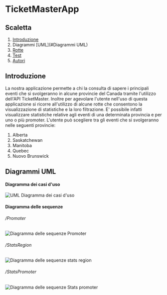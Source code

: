 # TicketMasterApp

## Scaletta
1. [Introduzione](#Introduzione)
2. Diagrammi [UML](#Diagrammi UML)
3. [Rotte](#Rotte)
4. [Test](#Test)
5. [Autori](#Autori)

## Introduzione
La nostra applicazione permette a chi la consulta di sapere i principali eventi che si svolgeranno in alcune provincie del Canada tramite l'utilizzo dell'API TicketMaster.
Inoltre per agevolare l'utente nell'uso di questa applicazione si ricorre all'utilizzo di alcune rotte che consentono la visualizzazione di statistiche e la loro filtrazione.
E' possibile infatti visualizzare statistiche relative agli eventi di una determinata provincia e per uno o più promoter.
L'utente può scegliere tra gli eventi che si svolgeranno nelle seguenti provincie:
1. Alberta
2. Saskatchewan
3. Manitoba
4. Quebec
5. Nuovo Brunswick

## Diagrammi UML
#### Diagramma dei casi d'uso
![UML Diagramma dei casi d'uso](https://user-images.githubusercontent.com/77582844/107976917-989da300-6fba-11eb-931b-a115e03b0430.PNG)

#### Diagramma delle sequenze
###### /Promoter
![Diagramma delle sequenze Promoter](https://user-images.githubusercontent.com/77582844/107978198-a94f1880-6fbc-11eb-9858-542e1fbf18f1.PNG)

###### /StatsRegion
![Diagramma delle sequenze stats region](https://user-images.githubusercontent.com/77582844/107978411-00ed8400-6fbd-11eb-9c23-e6ca06fcbb13.PNG)

###### /StatsPromoter
![Diagramma delle sequenze Stats promoter](https://user-images.githubusercontent.com/77582844/107978493-25e1f700-6fbd-11eb-8b2a-84ebfc8978ba.PNG)
